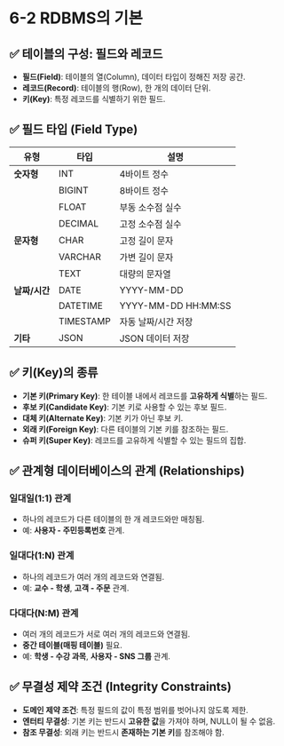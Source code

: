 # 6-2 RDBMS의 기본

## ✅ 테이블의 구성: 필드와 레코드
- **필드(Field)**: 테이블의 열(Column), 데이터 타입이 정해진 저장 공간.
- **레코드(Record)**: 테이블의 행(Row), 한 개의 데이터 단위.
- **키(Key)**: 특정 레코드를 식별하기 위한 필드.

## ✅ 필드 타입 (Field Type)
| 유형 | 타입 | 설명 |
|------|------|------|
| **숫자형** | INT | 4바이트 정수 |
| | BIGINT | 8바이트 정수 |
| | FLOAT | 부동 소수점 실수 |
| | DECIMAL | 고정 소수점 실수 |
| **문자형** | CHAR | 고정 길이 문자 |
| | VARCHAR | 가변 길이 문자 |
| | TEXT | 대량의 문자열 |
| **날짜/시간** | DATE | YYYY-MM-DD |
| | DATETIME | YYYY-MM-DD HH:MM:SS |
| | TIMESTAMP | 자동 날짜/시간 저장 |
| **기타** | JSON | JSON 데이터 저장 |

## ✅ 키(Key)의 종류
- **기본 키(Primary Key)**: 한 테이블 내에서 레코드를 **고유하게 식별**하는 필드.
- **후보 키(Candidate Key)**: 기본 키로 사용할 수 있는 후보 필드.
- **대체 키(Alternate Key)**: 기본 키가 아닌 후보 키.
- **외래 키(Foreign Key)**: 다른 테이블의 기본 키를 참조하는 필드.
- **슈퍼 키(Super Key)**: 레코드를 고유하게 식별할 수 있는 필드의 집합.

## ✅ 관계형 데이터베이스의 관계 (Relationships)
### **일대일(1:1) 관계**
- 하나의 레코드가 다른 테이블의 한 개 레코드와만 매칭됨.
- 예: **사용자 - 주민등록번호** 관계.

### **일대다(1:N) 관계**
- 하나의 레코드가 여러 개의 레코드와 연결됨.
- 예: **교수 - 학생**, **고객 - 주문** 관계.

### **다대다(N:M) 관계**
- 여러 개의 레코드가 서로 여러 개의 레코드와 연결됨.
- **중간 테이블(매핑 테이블)** 필요.
- 예: **학생 - 수강 과목**, **사용자 - SNS 그룹** 관계.

## ✅ 무결성 제약 조건 (Integrity Constraints)
- **도메인 제약 조건**: 특정 필드의 값이 특정 범위를 벗어나지 않도록 제한.
- **엔터티 무결성**: 기본 키는 반드시 **고유한 값**을 가져야 하며, NULL이 될 수 없음.
- **참조 무결성**: 외래 키는 반드시 **존재하는 기본 키**를 참조해야 함.